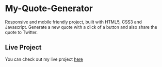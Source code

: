 # My-Quote-Generator
Responsive and mobile friendly project, built with HTML5, CSS3 and Javascript. Generate a new quote with a click of a button and also share the quote to Twitter.

## Live Project
You can check out my live project [here](https://cerenpaja.github.io/My-Quote-Generator)
